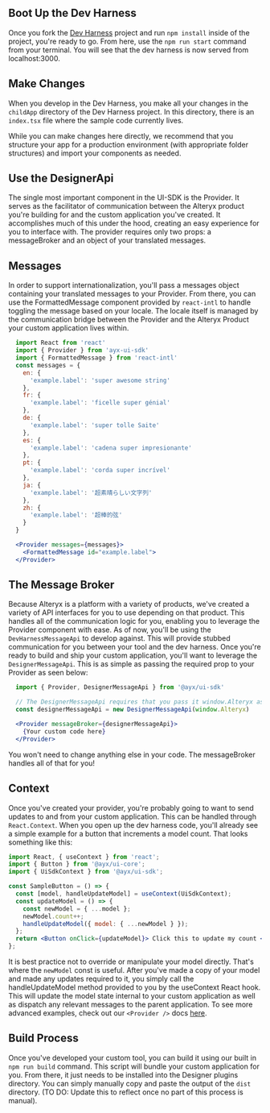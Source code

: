 ## Boot Up the Dev Harness

Once you fork the [Dev Harness](https://git.alteryx.com/ayx-ui-sdk/ui-sdk-dev-harness) project and run `npm install` inside of the project, you're ready to go. From here, use the `npm run start` command from your terminal. You will see that the dev harness is now served from localhost:3000.

## Make Changes

When you develop in the Dev Harness, you make all your changes in the `childApp` directory of the Dev Harness project. In this directory, there is an `index.tsx` file where the sample code currently lives.

While you can make changes here directly, we recommend that you structure your app for a production environment (with appropriate folder structures) and import your components as needed.

## Use the DesignerApi

The single most important component in the UI-SDK is the Provider. It serves as the facilitator of communication between the Alteryx product you're building for and the custom application you've created. It accomplishes much of this under the hood, creating an easy experience for you to interface with. The provider requires only two props: a messageBroker and an object of your translated messages. 

## Messages

In order to support internationalization, you'll pass a messages object containing your translated messages to your Provider. From there, you can use the FormattedMessage component provided by `react-intl` to handle toggling the message based on your locale. The locale itself is managed by the communication bridge between the Provider and the Alteryx Product your custom application lives within. 

``` jsx static
  import React from 'react'
  import { Provider } from 'ayx-ui-sdk'
  import { FormattedMessage } from 'react-intl'
  const messages = {
    en: {
      'example.label': 'super awesome string'
    },
    fr: {
      'example.label': 'ficelle super génial'
    },
    de: {
      'example.label': 'super tolle Saite'
    },
    es: {
      'example.label': 'cadena super impresionante'
    },
    pt: {
      'example.label': 'corda super incrível'
    },
    ja: {
      'example.label': '超素晴らしい文字列'
    },
    zh: {
      'example.label': '超棒的弦'
    }
  }

  <Provider messages={messages}>
    <FormattedMessage id="example.label">
  </Provider>
```

## The Message Broker

Because Alteryx is a platform with a variety of products, we've created a variety of API interfaces for you to use depending on that product. This handles all of the communication logic for you, enabling you to leverage the Provider component with ease. As of now, you'll be using the `DevHarnessMessageApi` to develop against. This will provide stubbed communication for you between your tool and the dev harness. Once you're ready to build and ship your custom application, you'll want to leverage the `DesignerMessageApi`. This is as simple as passing the required prop to your Provider as seen below:

```jsx static
  import { Provider, DesignerMessageApi } from '@ayx/ui-sdk'

  // The DesignerMessageApi requires that you pass it window.Alteryx as its application context
  const designerMessageApi = new DesignerMessageApi(window.Alteryx)

  <Provider messageBroker={designerMessageApi}>
    {Your custom code here}
  </Provider>
```

You won't need to change anything else in your code. The messageBroker handles all of that for you!

## Context

Once you've created your provider, you're probably going to want to send updates to and from your custom application. This can be handled through `React.Context`. When you open up the dev harness code, you'll already see a simple example for a button that increments a model count. That looks something like this:

```jsx static
import React, { useContext } from 'react';
import { Button } from '@ayx/ui-core';
import { UiSdkContext } from '@ayx/ui-sdk';

const SampleButton = () => {
  const [model, handleUpdateModel] = useContext(UiSdkContext);
  const updateModel = () => {
    const newModel = { ...model };
    newModel.count++;
    handleUpdateModel({ model: { ...newModel } });
  };
  return <Button onClick={updateModel}> Click this to update my count </Button>;
};
```

It is best practice not to override or manipulate your model directly. That's where the `newModel` const is useful. After you've made a copy of your model and made any updates required to it, you simply call the handleUpdateModel method provided to you by the useContext React hook. This will update the model state internal to your custom application as well as dispatch any relevant messages to the parent application. To see more advanced examples, check out our `<Provider />` docs [here](#/UI-SDK%20Components/Provider).

## Build Process

Once you've developed your custom tool, you can build it using our built in `npm run build` command. This script will bundle your custom application for you. From there, it just needs to be installed into the Designer plugins directory. You can simply manually copy and paste the output of the `dist` directory. 
(TO DO: Update this to reflect once no part of this process is manual).